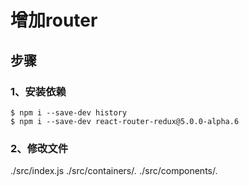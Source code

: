 # 增加router

## 步骤

### 1、安装依赖

```
$ npm i --save-dev history
$ npm i --save-dev react-router-redux@5.0.0-alpha.6
```

### 2、修改文件

./src/index.js
./src/containers/*.*
./src/components/*.*